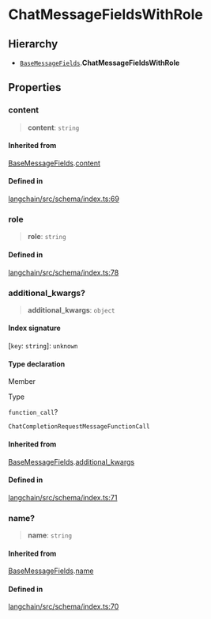 ChatMessageFieldsWithRole
=========================

Hierarchy[​](#hierarchy "Direct link to Hierarchy")
---------------------------------------------------

*   [`BaseMessageFields`](/docs/api/schema/interfaces/BaseMessageFields).**ChatMessageFieldsWithRole**

Properties[​](#properties "Direct link to Properties")
------------------------------------------------------

### content[​](#content "Direct link to content")

> **content**: `string`

#### Inherited from[​](#inherited-from "Direct link to Inherited from")

[BaseMessageFields](/docs/api/schema/interfaces/BaseMessageFields).[content](/docs/api/schema/interfaces/BaseMessageFields#content)

#### Defined in[​](#defined-in "Direct link to Defined in")

[langchain/src/schema/index.ts:69](https://github.com/hwchase17/langchainjs/blob/46e1734/langchain/src/schema/index.ts#L69)

### role[​](#role "Direct link to role")

> **role**: `string`

#### Defined in[​](#defined-in-1 "Direct link to Defined in")

[langchain/src/schema/index.ts:78](https://github.com/hwchase17/langchainjs/blob/46e1734/langchain/src/schema/index.ts#L78)

### additional\_kwargs?[​](#additional_kwargs "Direct link to additional_kwargs?")

> **additional\_kwargs**: `object`

#### Index signature[​](#index-signature "Direct link to Index signature")

\[`key`: `string`\]: `unknown`

#### Type declaration[​](#type-declaration "Direct link to Type declaration")

Member

Type

`function_call`?

`ChatCompletionRequestMessageFunctionCall`

#### Inherited from[​](#inherited-from-1 "Direct link to Inherited from")

[BaseMessageFields](/docs/api/schema/interfaces/BaseMessageFields).[additional\_kwargs](/docs/api/schema/interfaces/BaseMessageFields#additional_kwargs)

#### Defined in[​](#defined-in-2 "Direct link to Defined in")

[langchain/src/schema/index.ts:71](https://github.com/hwchase17/langchainjs/blob/46e1734/langchain/src/schema/index.ts#L71)

### name?[​](#name "Direct link to name?")

> **name**: `string`

#### Inherited from[​](#inherited-from-2 "Direct link to Inherited from")

[BaseMessageFields](/docs/api/schema/interfaces/BaseMessageFields).[name](/docs/api/schema/interfaces/BaseMessageFields#name)

#### Defined in[​](#defined-in-3 "Direct link to Defined in")

[langchain/src/schema/index.ts:70](https://github.com/hwchase17/langchainjs/blob/46e1734/langchain/src/schema/index.ts#L70)